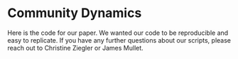 # Community Dynamics

Here is the code for our paper. We wanted our code to be reproducible and easy to replicate. If you have any further questions about our scripts, please reach out to Christine Ziegler or James Mullet.


